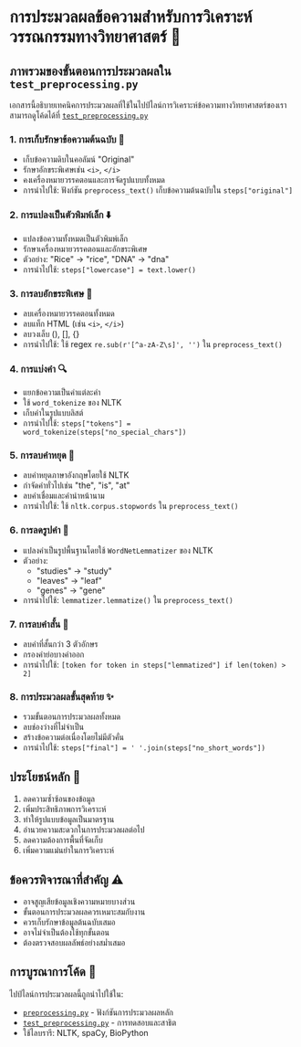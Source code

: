 # การประมวลผลข้อความสำหรับการวิเคราะห์วรรณกรรมทางวิทยาศาสตร์ 🧬

## ภาพรวมของขั้นตอนการประมวลผลใน `test_preprocessing.py`

เอกสารนี้อธิบายเทคนิคการประมวลผลที่ใช้ในไปป์ไลน์การวิเคราะห์ข้อความทางวิทยาศาสตร์ของเรา สามารถดูโค้ดได้ที่ [`test_preprocessing.py`](test_preprocessing.py)

### 1. การเก็บรักษาข้อความต้นฉบับ 📝
- เก็บข้อความดิบในคอลัมน์ "Original"
- รักษาอักขระพิเศษเช่น `<i>`, `</i>`
- คงเครื่องหมายวรรคตอนและการจัดรูปแบบทั้งหมด
- การนำไปใช้: ฟังก์ชัน `preprocess_text()` เก็บข้อความต้นฉบับใน `steps["original"]`

### 2. การแปลงเป็นตัวพิมพ์เล็ก ⬇️
- แปลงข้อความทั้งหมดเป็นตัวพิมพ์เล็ก
- รักษาเครื่องหมายวรรคตอนและอักขระพิเศษ
- ตัวอย่าง: "Rice" → "rice", "DNA" → "dna"
- การนำไปใช้: `steps["lowercase"] = text.lower()`

### 3. การลบอักขระพิเศษ 🔄
- ลบเครื่องหมายวรรคตอนทั้งหมด
- ลบแท็ก HTML (เช่น `<i>`, `</i>`)
- ลบวงเล็บ (), [], {}
- การนำไปใช้: ใช้ regex `re.sub(r'[^a-zA-Z\s]', '')` ใน `preprocess_text()`

### 4. การแบ่งคำ 🔍
- แยกข้อความเป็นคำแต่ละคำ
- ใช้ `word_tokenize` ของ NLTK
- เก็บคำในรูปแบบลิสต์
- การนำไปใช้: `steps["tokens"] = word_tokenize(steps["no_special_chars"])`

### 5. การลบคำหยุด 🚫
- ลบคำหยุดภาษาอังกฤษโดยใช้ NLTK
- กำจัดคำทั่วไปเช่น "the", "is", "at"
- ลบคำเชื่อมและคำนำหน้านาม
- การนำไปใช้: ใช้ `nltk.corpus.stopwords` ใน `preprocess_text()`

### 6. การลดรูปคำ 🌱
- แปลงคำเป็นรูปพื้นฐานโดยใช้ `WordNetLemmatizer` ของ NLTK
- ตัวอย่าง:
  - "studies" → "study"
  - "leaves" → "leaf"
  - "genes" → "gene"
- การนำไปใช้: `lemmatizer.lemmatize()` ใน `preprocess_text()`

### 7. การลบคำสั้น 📏
- ลบคำที่สั้นกว่า 3 ตัวอักษร
- กรองคำย่อบางคำออก
- การนำไปใช้: `[token for token in steps["lemmatized"] if len(token) > 2]`

### 8. การประมวลผลขั้นสุดท้าย ✨
- รวมขั้นตอนการประมวลผลทั้งหมด
- ลบช่องว่างที่ไม่จำเป็น
- สร้างข้อความต่อเนื่องโดยไม่มีตัวคั่น
- การนำไปใช้: `steps["final"] = ' '.join(steps["no_short_words"])`

## ประโยชน์หลัก 🎯
1. ลดความซ้ำซ้อนของข้อมูล
2. เพิ่มประสิทธิภาพการวิเคราะห์
3. ทำให้รูปแบบข้อมูลเป็นมาตรฐาน
4. อำนวยความสะดวกในการประมวลผลต่อไป
5. ลดความต้องการพื้นที่จัดเก็บ
6. เพิ่มความแม่นยำในการวิเคราะห์

## ข้อควรพิจารณาที่สำคัญ ⚠️
- อาจสูญเสียข้อมูลเชิงความหมายบางส่วน
- ขั้นตอนการประมวลผลควรเหมาะสมกับงาน
- ควรเก็บรักษาข้อมูลต้นฉบับเสมอ
- อาจไม่จำเป็นต้องใช้ทุกขั้นตอน
- ต้องตรวจสอบผลลัพธ์อย่างสม่ำเสมอ

## การบูรณาการโค้ด 🔗
ไปป์ไลน์การประมวลผลนี้ถูกนำไปใช้ใน:
- [`preprocessing.py`](preprocessing.py) - ฟังก์ชันการประมวลผลหลัก
- [`test_preprocessing.py`](test_preprocessing.py) - การทดสอบและสาธิต
- ใช้ไลบรารี: NLTK, spaCy, BioPython

